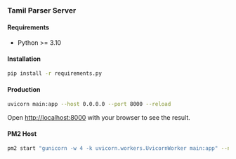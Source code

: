 ### Tamil Parser Server

#### Requirements

- Python >= 3.10


#### Installation

```bash
pip install -r requirements.py
```

#### Production
```bash
uvicorn main:app --host 0.0.0.0 --port 8000 --reload 
```


Open [http://localhost:8000](http://localhost:8000) with your browser to see the result.

#### PM2 Host
```bash
pm2 start "gunicorn -w 4 -k uvicorn.workers.UvicornWorker main:app" --name TamilParserServer
```